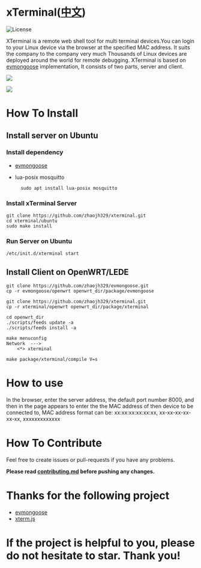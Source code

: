 # xTerminal([中文](https://github.com/zhaojh329/xterminal/blob/master/README_ZH.md))

![](https://img.shields.io/badge/license-GPLV3-brightgreen.svg?style=plastic "License")

XTerminal is a remote web shell tool for multi terminal devices.You can login to your Linux device via the browser at the specified MAC address.
It suits the company to the company very much Thousands of Linux devices are deployed around the world for remote debugging.
XTerminal is based on [evmongoose](https://github.com/zhaojh329/evmongoose) implementation, It consists of two parts, server and client.

![](https://github.com/zhaojh329/xterminal/blob/master/xterminal.png)

![](https://github.com/zhaojh329/xterminal/blob/master/demo.png)

# How To Install
## Install server on Ubuntu
### Install dependency
* [evmongoose](https://github.com/zhaojh329/evmongoose/blob/master/README.md)

* lua-posix mosquitto

		sudo apt install lua-posix mosquitto
    
### Install xTerminal Server
    git clone https://github.com/zhaojh329/xterminal.git
    cd xterminal/ubuntu
	sudo make install

### Run Server on Ubuntu
	/etc/init.d/xterminal start

## Install Client on OpenWRT/LEDE
	git clone https://github.com/zhaojh329/evmongoose.git
	cp -r evmongoose/openwrt openwrt_dir/package/evmongoose
	
	git clone https://github.com/zhaojh329/xterminal.git
	cp -r xterminal/openwrt openwrt_dir/package/xterminal
	
	cd openwrt_dir
	./scripts/feeds update -a
	./scripts/feeds install -a
	
	make menuconfig
	Network  --->
	    <*> xterminal
	
	make package/xterminal/compile V=s

# How to use
In the browser, enter the server address, the default port number 8000, and then in the page appears to enter the the 
MAC address of then device to be connected to, MAC address format can be:
xx:xx:xx:xx:xx:xx, xx-xx-xx-xx-xx-xx, xxxxxxxxxxxxx

# How To Contribute
Feel free to create issues or pull-requests if you have any problems.

**Please read [contributing.md](https://github.com/zhaojh329/xterminal/blob/master/contributing.md)
before pushing any changes.**

# Thanks for the following project
* [evmongoose](https://github.com/zhaojh329/evmongoose)
* [xterm.js](https://github.com/sourcelair/xterm.js)

# If the project is helpful to you, please do not hesitate to star. Thank you!
